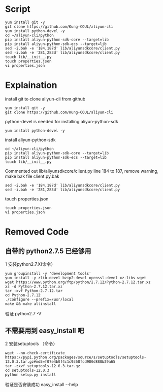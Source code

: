 Script
===

	yum install git -y
	git clone https://github.com/Kung-COUL/aliyun-cli
	yum install python-devel -y
	cd ~/aliyun-cli/python
	pip install aliyun-python-sdk-core --target=lib
 	pip install aliyun-python-sdk-ecs --target=lib
	sed -i.bak -e '184,187d' lib/aliyunsdkcore/client.py
	sed -i.bak -e '281,283d' lib/aliyunsdkcore/client.py
	touch lib/__init__.py 
	touch properties.json
	vi properties.json


Explaination
===

install git to clone aliyun-cli from github

	yum install git -y
	git clone https://github.com/Kung-COUL/aliyun-cli  

python-devel is needed for installing aliyun-python-sdk

	yum install python-devel -y

install aliyun-python-sdk

	cd ~/aliyun-cli/python  
	pip install aliyun-python-sdk-core --target=lib  
 	pip install aliyun-python-sdk-ecs --target=lib  
	touch lib/__init__.py 
	
Commented out lib/aliyunsdkcore/client.py line 184 to 187, remove warning, make bak file client.py.bak

	sed -i.bak -e '184,187d' lib/aliyunsdkcore/client.py  
	sed -i.bak -e '281,283d' lib/aliyunsdkcore/client.py
	
touch properties.json

	touch properties.json  
	vi properties.json



Removed Code
===

## 自带的 python2.7.5 已经够用

 1 安装python2.7.X(命令）


	yum groupinstall -y 'development tools'
	yum install -y zlib-devel bzip2-devel openssl-devel xz-libs wget
	wget https://www.python.org/ftp/python/2.7.12/Python-2.7.12.tar.xz
	xz -d Python-2.7.12.tar.xz  
	tar -xvf Python-2.7.12.tar  
	cd Python-2.7.12
	./configure --prefix=/usr/local
	make && make altinstall
 
 验证 python2.7 -V
 
## 不需要用到 easy_install 吧

 2 安装setuptools （命令）

 	wget --no-check-certificate https://pypi.python.org/packages/source/s/setuptools/setuptools-12.0.3.tar.gz#md5=f07e4b0f4c1c9368fcd980d888b29a65
 	tar -zxvf setuptools-12.0.3.tar.gz
 	cd setuptools-12.0.3
 	python setup.py install
 
 验证是否安装成功 easy_install --help 

